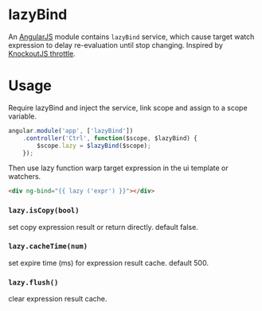 
lazyBind
========

An [AngularJS](https://github.com/angular/angular.js) module contains `lazyBind` service,
which cause target watch expression to delay re-evaluation until stop changing.
Inspired by [KnockoutJS throttle](http://knockoutjs.com/documentation/throttle-extender.html).


Usage
=====

Require lazyBind and inject the service, link scope and assign to a scope variable.

```javascript
angular.module('app', ['lazyBind'])
    .controller('Ctrl', function($scope, $lazyBind) {
        $scope.lazy = $lazyBind($scope);
    });
```

Then use lazy function warp target expression in the ui template or watchers.

```html
<div ng-bind="{{ lazy ('expr') }}"></div>
```


### `lazy.isCopy(bool)`
set copy expression result or return directly.
default false.


### `lazy.cacheTime(num)`
set expire time (ms) for expression result cache.
default 500.


### `lazy.flush()`
clear expression result cache.
